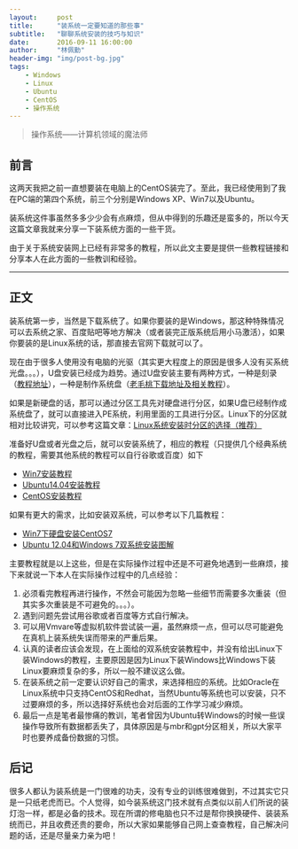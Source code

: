 ```yaml
---
layout:     post
title:      "装系统一定要知道的那些事"
subtitle:   "聊聊系统安装的技巧与知识"
date:       2016-09-11 16:00:00
author:     "林佩勤"
header-img: "img/post-bg.jpg"
tags:
    - Windows
    - Linux
    - Ubuntu
    - CentOS
    - 操作系统
---
```


> 操作系统——计算机领域的魔法师


## 前言

这两天我把之前一直想要装在电脑上的CentOS装完了。至此，我已经使用到了我在PC端的第四个系统，前三个分别是Windows XP、Win7以及Ubuntu。

装系统这件事虽然多多少少会有点麻烦，但从中得到的乐趣还是蛮多的，所以今天这篇文章我就来分享一下装系统方面的一些干货。

由于关于系统安装网上已经有非常多的教程，所以此文主要是提供一些教程链接和分享本人在此方面的一些教训和经验。

---

## 正文

装系统第一步，当然是下载系统了。如果你要装的是Windows，那这种特殊情况可以去系统之家、百度贴吧等地方解决（或者装完正版系统后用小马激活），如果你要装的是Linux系统的话，那直接去官网下载就可以了。

现在由于很多人使用没有电脑的光驱（其实更大程度上的原因是很多人没有买系统光盘。。。），U盘安装已经成为趋势。通过U盘安装主要有两种方式，一种是刻录（[教程地址](http://jingyan.baidu.com/article/363872ec8b4f6a6e4ba16f2b.html)），一种是制作系统盘（[老毛桃下载地址及相关教程](http://www.laomaotao.org/)）。

如果是新硬盘的话，那可以通过分区工具先对硬盘进行分区，如果U盘已经制作成系统盘了，就可以直接进入PE系统，利用里面的工具进行分区。Linux下的分区就相对比较讲究，可以参考这篇文章：[Linux系统安装时分区的选择（推荐）](http://www.cnblogs.com/gylei/archive/2011/12/04/2275987.html)

准备好U盘或者光盘之后，就可以安装系统了，相应的教程（只提供几个经典系统的教程，需要其他系统的教程可以自行谷歌或百度）如下

- [Win7安装教程](http://wenku.baidu.com/view/476cee1fc281e53a5802ff45.html)
- [Ubuntu14.04安装教程](http://forum.ubuntu.org.cn/viewtopic.php?f=77&t=458267l)
- [CentOS安装教程](http://www.osyunwei.com/archives/7829.html)

如果有更大的需求，比如安装双系统，可以参考以下几篇教程：

- [Win7下硬盘安装CentOS7](http://bckong.blog.51cto.com/5092126/1574489)
- [Ubuntu 12.04和Windows 7双系统安装图解](http://www.linuxidc.com/Linux/2012-05/59663.htm)

主要教程就是以上这些，但是在实际操作过程中还是不可避免地遇到一些麻烦，接下来就说一下本人在实际操作过程中的几点经验：

1. 必须看完教程再进行操作，不然会可能因为忽略一些细节而需要多次重装（但其实多次重装是不可避免的。。。）。
2. 遇到问题先尝试用谷歌或者百度等方式自行解决。
3. 可以用Vmvare等虚拟机软件尝试装一遍，虽然麻烦一点，但可以尽可能避免在真机上装系统失误而带来的严重后果。
4. 认真的读者应该会发现，在上面给的双系统安装教程中，并没有给出Linux下装Windows的教程，主要原因是因为Linux下装Windows比Windows下装Linux要麻烦复杂的多，所以一般不建议这么做。
5. 在装系统之前一定要认识好自己的需求，来选择相应的系统。比如Oracle在Linux系统中只支持CentOS和Redhat，当然Ubuntu等系统也可以安装，只不过要麻烦的多，所以选择好系统也会对后面的工作学习减少麻烦。
6. 最后一点是笔者最惨痛的教训，笔者曾因为Ubuntu转Windows的时候一些误操作导致所有数据都丢失了，具体原因是与mbr和gpt分区相关，所以大家平时也要养成备份数据的习惯。

## 后记

很多人都认为装系统是一门很难的功夫，没有专业的训练很难做到，不过其实它只是一只纸老虎而已。个人觉得，如今装系统这门技术就有点类似以前人们所说的装灯泡一样，都是必备的技术。现在所谓的修电脑也只不过是帮你换换硬件、装装系统而已，并且收费还贵的要命，所以大家如果能够自己网上查查教程，自己解决问题的话，还是尽量亲力亲为吧！
